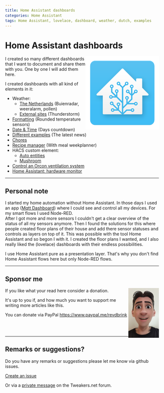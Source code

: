 ```yaml
---
title: Home Assistant dashboards
categories: Home Assistant
tags: Home Assistant, lovelace, dashboard, weather, dutch, examples
---
```

# Home Assistant dashboards

<img style="float: right;" src="images/home_assistant_logo.png" alt="Home Assistant logo" >

I created so many different dashboards that I want to document and share them with you.
One by one I will add them here.

I created dashboards with all kind of elements in it:
* Weather:
  * [The Netherlands](homeassistant_dashboard_weather_nl) (Buienradar, weeralarm, pollen)
  * [External sites](homeassistant_dashboard_weather) (Thunderstorm) 
* [Formatting](homeassistant_dashboard_formatting) (Rounded temperature sensors)
* [Date & Time](homeassistant_dashboard_date_time) (Days countdown)
* [Different examples](homeassistant_dashboard_examples) (The latest news)
* [Chores](homeassistant_dashboard_chores)
* [Recipe manager](homeassistant_dashboard_mealie) (With meal weekplanner)
* HACS custom element:
  * [Auto entities](homeassistant_dashboard_card_auto-entities) 
  * [Mushroom](homeassistant_dashboard_card_mushroom) 
* [Control an Orcon ventilation system](../esphome/orcon_mechanic_ventilation)
* [Home Assistant: hardware monitor](homeassistant_hardware_monitor)

---
## Personal note


I started my home automation without Home Assistant. In those days I used an app ([Mqtt Dashboard](https://play.google.com/store/apps/details?id=com.app.vetru.mqttdashboard)) where I could see and control all my devices. For my smart flows I used Node-RED.  
After I got more and more sensors I couldn't get a clear overview of the status of all my sensors anymore.
Then I found the solutions for this where people created floor plans of their house and add there sensor statuses and controls as layers on top of it. This was possible with the tool Home Assistant and so begon I with it. I created the floor plans I wanted, and I also really liked the (lovelace) dashboards with their endless possibilities.

I use Home Assistant pure as a presentation layer. That's why you don't find Home Assistant flows here but only Node-RED flows.

---
## Sponsor me

<img src="../images/avatar.jpg" alt="me" style="float: right" width="100px">

If you like what your read here consider a donation.

It's up to you if, and how much you want to support me writing more articles like this.

You can donate via PayPal
https://www.paypal.me/revdbrink

<br/>
<br/>

---
## Remarks or suggestions?
Do you have any remarks or suggestions please let me know via github issues.

[Create an issue](https://github.com/vdbrink/vdbrink.github.io/issues)

Or via a [private message](https://gathering.tweakers.net/forum/send_privatemessage/172381) on the Tweakers.net forum.